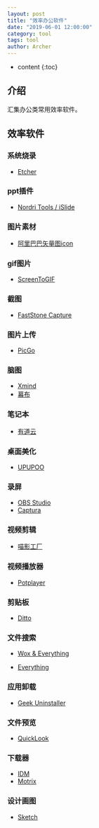 ```yaml
---
layout: post
title: "效率办公软件"
date: "2019-06-01 12:00:00"
category: tool
tags: tool
author: Archer
---
```

* content
{:toc}

## 介绍

汇集办公类常用效率软件。




## 效率软件

### 系统烧录

- [Etcher](https://www.balena.io/etcher/)

### ppt插件

- [Nordri Tools / iSlide](www.islide.cc)

### 图片素材

- [阿里巴巴矢量图icon](www.iconfont.cn/)

### gif图片

- [ScreenToGIF](https://www.screentogif.com/?l=zh_cn)

### 截图

- [FastStone Capture](https://www.faststone.org/FSCaptureDetail.htm)

### 图片上传

- [PicGo](https://molunerfinn.com/PicGo/)

### 脑图

- [Xmind](https://www.xmind.cn/)
- [幕布](mubu.com)

### 笔记本

- [有道云](note.youdao.com)

### 桌面美化

- [UPUPOO](http://www.upupoo.com/)

### 录屏

- [OBS Studio](https://obsproject.com/download)
- [Captura](https://github.com/MathewSachin/Captura/releases)

### 视频剪辑

- [喵影工厂](https://www.shencut.com/)

### 视频播放器

- [Potplayer](https://potplayer.daum.net/)

### 剪贴板

- [Ditto](https://ditto-cp.sourceforge.io/)

### 文件搜索

- [Wox & Everything](http://www.wox.one/)

- [Everything](https://www.voidtools.com/zh-cn/)

### 应用卸载

- [Geek Uninstaller](https://geekuninstaller.com/)

### 文件预览

- [QuickLook](https://github.com/QL-Win/QuickLook/releases)

### 下载器

- [IDM](http://www.internetdownloadmanager.com/)
- [Motrix](https://github.com/agalwood/Motrix/releases)

### 设计画图

- [Sketch](https://www.sketch.com/)
